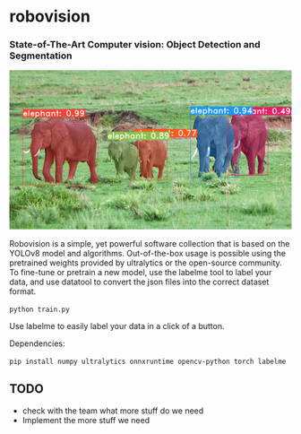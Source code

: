 # robovision
### State-of-The-Art Computer vision: Object Detection and Segmentation
![](assets/example.png)

Robovision is a simple, yet powerful software collection that is based on the YOLOv8 model and algorithms.
Out-of-the-box usage is possible using the pretrained weights provided by ultralytics or the open-source community. 
To fine-tune or pretrain a new model, use the labelme tool to label your data, and use datatool to convert the json files into the correct dataset format.

`python train.py`

Use labelme to easily label your data in a click of a button. 

Dependencies:

`pip install numpy ultralytics onnxruntime opencv-python torch labelme`


## TODO
* check with the team what more stuff do we need
* Implement the more stuff we need
